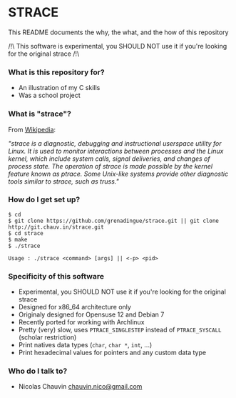 # STRACE #

This README documents the why, the what, and the how of this repository

/!\ This software is experimental, you SHOULD NOT use it if you're looking for the original strace /!\


### What is this repository for? ###

* An illustration of my C skills
* Was a school project

### What is "strace"? ###

From [Wikipedia](http://en.wikipedia.org/wiki/Strace):

*"strace is a diagnostic, debugging and instructional userspace utility for Linux. It is used to monitor interactions between processes and the Linux kernel, which include system calls, signal deliveries, and changes of process state. The operation of strace is made possible by the kernel feature known as ptrace.
Some Unix-like systems provide other diagnostic tools similar to strace, such as truss."*


### How do I get set up? ###


```
$ cd
$ git clone https://github.com/grenadingue/strace.git || git clone http://git.chauv.in/strace.git
$ cd strace
$ make
$ ./strace

Usage : ./strace <command> [args] || <-p> <pid>
```

### Specificity of this software ###

* Experimental, you SHOULD NOT use it if you're looking for the original strace
* Designed for x86_64 architecture only
* Originaly designed for Opensuse 12 and Debian 7
* Recently ported for working with Archlinux
* Pretty (very) slow, uses ```PTRACE_SINGLESTEP``` instead of ```PTRACE_SYSCALL``` (scholar restriction)
* Print natives data types (```char```, ```char *```, ```int```, ...)
* Print hexadecimal values for pointers and any custom data type

### Who do I talk to? ###

* Nicolas Chauvin <chauvin.nico@gmail.com>
